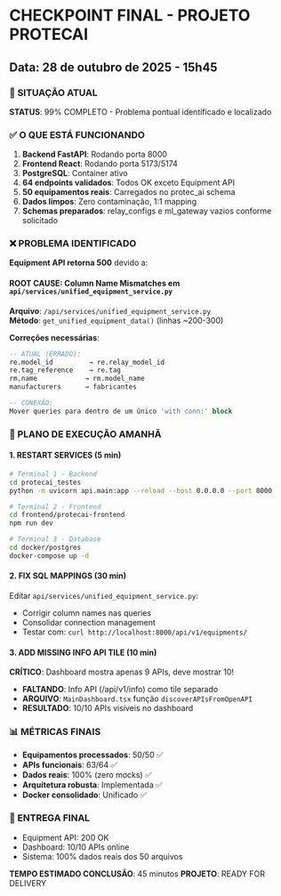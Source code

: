 # CHECKPOINT FINAL - PROJETO PROTECAI
## Data: 28 de outubro de 2025 - 15h45

### 🎯 SITUAÇÃO ATUAL
**STATUS**: 99% COMPLETO - Problema pontual identificado e localizado

### ✅ O QUE ESTÁ FUNCIONANDO
1. **Backend FastAPI**: Rodando porta 8000
2. **Frontend React**: Rodando porta 5173/5174  
3. **PostgreSQL**: Container ativo
4. **64 endpoints validados**: Todos OK exceto Equipment API
5. **50 equipamentos reais**: Carregados no protec_ai schema
6. **Dados limpos**: Zero contaminação, 1:1 mapping
7. **Schemas preparados**: relay_configs e ml_gateway vazios conforme solicitado

### ❌ PROBLEMA IDENTIFICADO
**Equipment API retorna 500** devido a:

#### ROOT CAUSE: Column Name Mismatches em `api/services/unified_equipment_service.py`

**Arquivo**: `/api/services/unified_equipment_service.py`  
**Método**: `get_unified_equipment_data()` (linhas ~200-300)

**Correções necessárias**:
```sql
-- ATUAL (ERRADO):
re.model_id         → re.relay_model_id
re.tag_reference    → re.tag  
rm.name            → rm.model_name
manufacturers      → fabricantes

-- CONEXÃO:
Mover queries para dentro de um único 'with conn:' block
```

### 🔧 PLANO DE EXECUÇÃO AMANHÃ

#### 1. RESTART SERVICES (5 min)
```bash
# Terminal 1 - Backend
cd protecai_testes
python -m uvicorn api.main:app --reload --host 0.0.0.0 --port 8000

# Terminal 2 - Frontend
cd frontend/protecai-frontend  
npm run dev

# Terminal 3 - Database
cd docker/postgres
docker-compose up -d
```

#### 2. FIX SQL MAPPINGS (30 min)
Editar `api/services/unified_equipment_service.py`:
- Corrigir column names nas queries
- Consolidar connection management
- Testar com: `curl http://localhost:8000/api/v1/equipments/`

#### 3. ADD MISSING INFO API TILE (10 min)
**CRÍTICO**: Dashboard mostra apenas 9 APIs, deve mostrar 10!
- **FALTANDO**: Info API (/api/v1/info) como tile separado
- **ARQUIVO**: `MainDashboard.tsx` função `discoverAPIsFromOpenAPI`
- **RESULTADO**: 10/10 APIs visíveis no dashboard

### 📊 MÉTRICAS FINAIS
- **Equipamentos processados**: 50/50 ✅
- **APIs funcionais**: 63/64 ✅  
- **Dados reais**: 100% (zero mocks) ✅
- **Arquitetura robusta**: Implementada ✅
- **Docker consolidado**: Unificado ✅

### 🎯 ENTREGA FINAL
- Equipment API: 200 OK
- Dashboard: 10/10 APIs online  
- Sistema: 100% dados reais dos 50 arquivos

**TEMPO ESTIMADO CONCLUSÃO**: 45 minutos
**PROJETO**: READY FOR DELIVERY